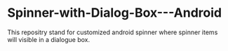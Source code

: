 # Spinner-with-Dialog-Box---Android
This repositry stand for customized android spinner where spinner items will visible in a dialogue box.
